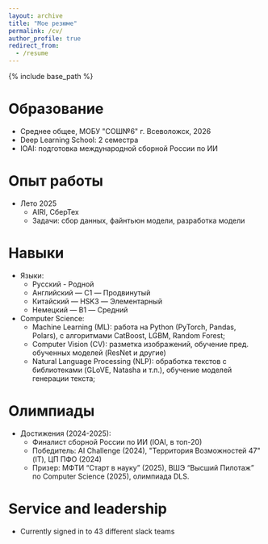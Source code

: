 ```yaml
---
layout: archive
title: "Мое резюме"
permalink: /cv/
author_profile: true
redirect_from:
  - /resume
---
```


{% include base_path %}

Образование
======
* Среднее общее, МОБУ "СОШ№6" г. Всеволожск, 2026
* Deep Learning School: 2 семестра
* IOAI: подготовка международной сборной России по ИИ

Опыт работы
======
* Лето 2025
  * AIRI, СберТех
  * Задачи: сбор данных, файнтьюн модели, разработка модели
  
Навыки
======
* Языки:
  * Русский - Родной
  * Английский — C1 — Продвинутый
  * Китайский — HSK3 — Элементарный
  * Немецкий — B1 — Средний
* Computer Science:
  * Machine Learning (ML): работа на  Python (PyTorch, Pandas, Polars), c алгоритмами CatBoost, LGBM, Random Forest; 
  * Computer Vision (CV): разметка изображений, обучение пред. обученных моделей (ResNet и другие)
  * Natural Language Processing (NLP): обработка текстов с библиотеками (GLoVE, Natasha и т.п.), обучение моделей генерации текста;

Олимпиады
======
* Достижения (2024-2025):
  * Финалист сборной России по ИИ (IOAI, в топ-20)
  * Победитель: AI Challenge (2024), "Территория Возможностей 47" (IT), ЦП ПФО (2024)
  * Призер: МФТИ “Старт в науку” (2025), ВШЭ “Высший Пилотаж” по Computer Science (2025), олимпиада DLS.

  
Service and leadership
======
* Currently signed in to 43 different slack teams
